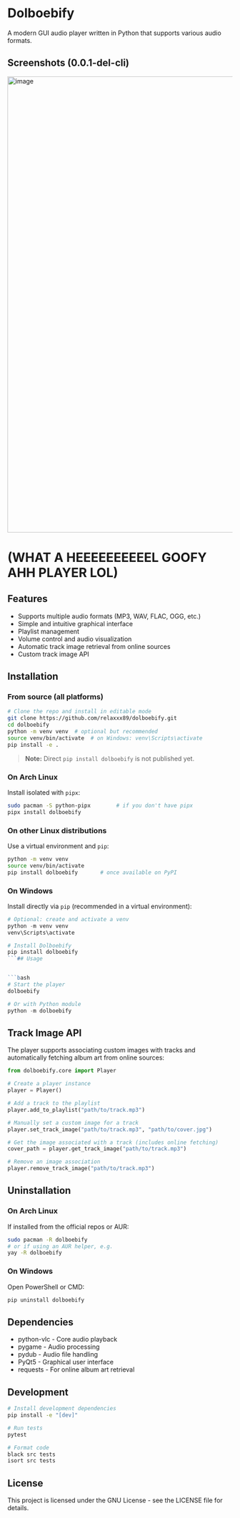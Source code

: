 # Dolboebify

A modern GUI audio player written in Python that supports various audio formats.

## Screenshots (0.0.1-del-cli)

<img width="945" height="1022" alt="image" src="https://github.com/user-attachments/assets/1af07966-45f2-40d5-93c2-b7cbdf01f323" />

# (WHAT A HEEEEEEEEEEL GOOFY AHH PLAYER LOL)

## Features

* Supports multiple audio formats (MP3, WAV, FLAC, OGG, etc.)
* Simple and intuitive graphical interface
* Playlist management
* Volume control and audio visualization
* Automatic track image retrieval from online sources
* Custom track image API

## Installation

### From source (all platforms)

```bash
# Clone the repo and install in editable mode
git clone https://github.com/relaxxx89/dolboebify.git
cd dolboebify
python -m venv venv  # optional but recommended
source venv/bin/activate  # on Windows: venv\Scripts\activate
pip install -e .
```

> **Note:** Direct `pip install dolboebify` is not published yet.

### On Arch Linux

Install isolated with `pipx`:

```bash
sudo pacman -S python-pipx        # if you don't have pipx
pipx install dolboebify
```

### On other Linux distributions

Use a virtual environment and `pip`:

```bash
python -m venv venv
source venv/bin/activate
pip install dolboebify       # once available on PyPI
```

### On Windows

Install directly via `pip` (recommended in a virtual environment):

````powershell
# Optional: create and activate a venv
python -m venv venv
venv\Scripts\activate

# Install Dolboebify
pip install dolboebify
```## Usage


```bash
# Start the player
dolboebify

# Or with Python module
python -m dolboebify
````

## Track Image API

The player supports associating custom images with tracks and automatically fetching album art from online sources:

```python
from dolboebify.core import Player

# Create a player instance
player = Player()

# Add a track to the playlist
player.add_to_playlist("path/to/track.mp3")

# Manually set a custom image for a track
player.set_track_image("path/to/track.mp3", "path/to/cover.jpg")

# Get the image associated with a track (includes online fetching)
cover_path = player.get_track_image("path/to/track.mp3")

# Remove an image association
player.remove_track_image("path/to/track.mp3")
```

## Uninstallation

### On Arch Linux

If installed from the official repos or AUR:

```bash
sudo pacman -R dolboebify
# or if using an AUR helper, e.g.
yay -R dolboebify
```

### On Windows

Open PowerShell or CMD:

```powershell
pip uninstall dolboebify
```

## Dependencies

* python-vlc - Core audio playback
* pygame - Audio processing
* pydub - Audio file handling
* PyQt5 - Graphical user interface
* requests - For online album art retrieval

## Development

```bash
# Install development dependencies
pip install -e "[dev]"

# Run tests
pytest

# Format code
black src tests
isort src tests
```

## License

This project is licensed under the GNU License - see the LICENSE file for details.

